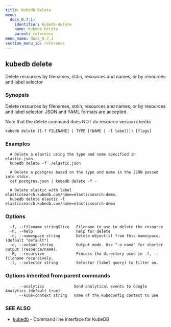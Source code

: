 ```yaml
---
title: Kubedb Delete
menu:
  docs_0.7.1:
    identifier: kubedb-delete
    name: Kubedb Delete
    parent: reference
menu_name: docs_0.7.1
section_menu_id: reference
---
```

## kubedb delete

Delete resources by filenames, stdin, resources and names, or by resources and label selector

### Synopsis

Delete resources by filenames, stdin, resources and names, or by resources and label selector. JSON and YAML formats are accepted. 

Note that the delete command does NOT do resource version checks

```
kubedb delete ([-f FILENAME] | TYPE [(NAME | -l label)]) [flags]
```

### Examples

```
  # Delete a elastic using the type and name specified in elastic.json.
  kubedb delete -f ./elastic.json
  
  # Delete a postgres based on the type and name in the JSON passed into stdin.
  cat postgres.json | kubedb delete -f -
  
  # Delete elastic with label elasticsearch.kubedb.com/name=elasticsearch-demo.
  kubedb delete elastic -l elasticsearch.kubedb.com/name=elasticsearch-demo
```

### Options

```
  -f, --filename stringSlice   Filename to use to delete the resource
  -h, --help                   help for delete
  -n, --namespace string       Delete object(s) from this namespace. (default "default")
  -o, --output string          Output mode. Use "-o name" for shorter output (resource/name).
  -R, --recursive              Process the directory used in -f, --filename recursively.
  -l, --selector string        Selector (label query) to filter on.
```

### Options inherited from parent commands

```
      --analytics             Send analytical events to Google Analytics (default true)
      --kube-context string   name of the kubeconfig context to use
```

### SEE ALSO

* [kubedb](/docs/reference/kubedb.md)	 - Command line interface for KubeDB


